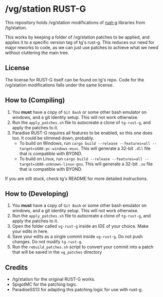 # /vg/station RUST-G

This repository holds /vg/station modifications of [rust-g](https://github.com/tgstation/rust-g) libraries from /tg/station.

This works by keeping a folder of /vg/station patches to be applied, and applies it to a specific version tag of tg's rust-g. This reduces our need for major reworks to code, as we can just use patches to achieve what we need without cluttering the main tree.

## License

The license for RUST-G itself can be found on tg's repo. Code for the /vg/station modifications falls under the same license.

## How to (Compiling)

1. You **must** have a copy of `Git Bash` or some other bash emulator on windows, and a git identity setup. This will not work otherwise.
2. Run the `apply_patches.sh` file to autocreate a clone of `tg-rust-g`, and apply the patches to it.
3. Paradise RUST-G requires all features to be enabled, so this one does too. It could be slimmed down, probably.
    - To build on Windows, run `cargo build --release --features=all --target=i686-pc-windows-msvc`. This will generate a 32-bit `.dll` file that is compatible with BYOND.
    - To build on Linux, run `cargo build --release --features=all --target=i686-unknown-linux-gnu`. This will generate a 32-bit `.so` file that is compatible with BYOND.

If you are still stuck, check tg's README for more detailed instructions.

## How to (Developing)

1. You **must** have a copy of `Git Bash` or some other bash emulator on windows, and a git identity setup. This will not work otherwise.
2. Run the `apply_patches.sh` file to autocreate a clone of `tg-rust-g`, and apply the patches to it.
3. Open the folder called `vg-rust-g` inside an IDE of your choice. Make your edits in here.
4. Save your edits as a single commit inside `vg-rust-g`. Do not push changes. Do not modify `tg-rust-g`.
5. Run the `rebuild_patches.sh` script to convert your commit into a patch that will be saved in the `vg_patches` directory

## Credits

- /tg/station for the original RUST-G works.
- SpigotMC for the patching logic.
- ParadiseSS13 for adapting this patching logic for use with rust-g.